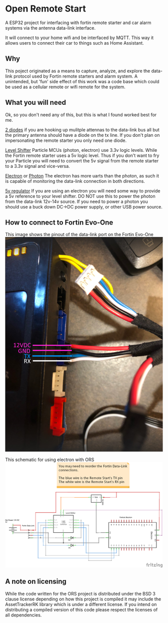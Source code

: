 # Open Remote Start

A ESP32 project for interfacing with fortin remote starter and car alarm systems
via the antenna data-link interface.

It will connect to your home wifi and be interfaced by MQTT. This way it allows users
to connect their car to things such as Home Assistant. 

## Why

This poject originated as a means to capture, analyze, and explore the data-link
protocol used by Fortin remote starters and alarm system. A unintended, but 'fun'
side effect of this work was a code base which could be used as a cellular remote
or wifi remote for the system. 

## What you will need

Ok, so you don't need any of this, but this is what I found worked best for me.

[2 diodes](https://www.sparkfun.com/products/8589) if you are hooking up mulitple
attennas to the data-link bus all but the primary antenna should have a diode on
the tx line. If you don't plan on impersonating the remote starter you only need
one diode.

[Level Shifter](https://www.sparkfun.com/products/12009) Particle MCUs (photon, electron)
use 3.3v logic levels. While the Fortin remote starter uses a 5v logic level. Thus if
you don't want to fry your Particle you will need to convert the 5v signal from the
remote starter to a 3.3v signal and vice-versa.

[Electron](https://store.particle.io/collections/cellular/products/electron-3g-americas) or
[Photon](https://store.particle.io/collections/wifi/products/photon) The electron has more
uarts than the photon, as such it is capable of monitoring the data-link connection in
both directions.

[5v regulator](https://www.sparkfun.com/products/107) If you are using an electron you
will need some way to provide a 5v reference to your level shifter. DO NOT use this to
power the photon from the data-link 12v-14v source. If you need to power a photon you
should use a buck down DC->DC power supply, or other USB power source.

## How to connect to Fortin Evo-One

This image shows the pinout of the data-link port on the Fortin Evo-One
![Data-link port](res/Labeled_DataLink.jpg)

This schematic for using electron with ORS
![Schematic For ORS with electron](res/Schematic.png)


## A note on licensing

While the code written for the ORS project is distributed under the BSD 3 clause license
depending on how this project is compiled it may include the AssetTrackerRK
library which is under a different license. If you intend on distributing a compiled
version of this code please respect the licenses of all dependencies.
